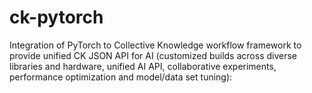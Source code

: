 # ck-pytorch
Integration of PyTorch to Collective Knowledge workflow framework to provide unified CK JSON API for AI (customized builds across diverse libraries and hardware, unified AI API, collaborative experiments, performance optimization and model/data set tuning): 
